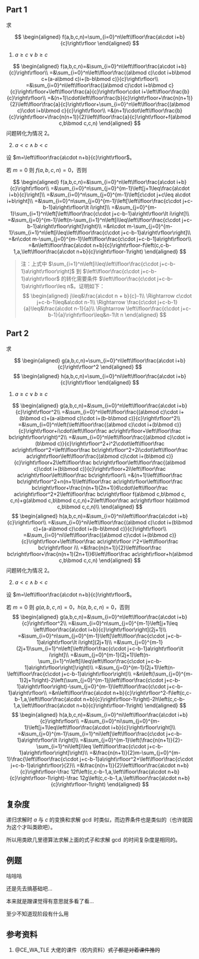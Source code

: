 ## Part 1

求

$$
\begin{aligned}
f(a,b,c,n)=\sum_{i=0}^n\left\lfloor\frac{a\cdot i+b}{c}\right\rfloor
\end{aligned}
$$

1. $a\geq c\lor b\geq c$

$$
\begin{aligned}
f(a,b,c,n)=&\sum_{i=0}^n\left\lfloor\frac{a\cdot i+b}{c}\right\rfloor\\
=&\sum_{i=0}^n\left\lfloor\frac{(a\bmod c)\cdot i+b\bmod c+(a-a\bmod c)i+(b-b\bmod c)}{c}\right\rfloor\\
=&\sum_{i=0}^n\left\lfloor\frac{(a\bmod c)\cdot i+b\bmod c}{c}\right\rfloor+\left\lfloor\frac{a}{c}\right\rfloor\cdot i+\left\lfloor\frac{b}{c}\right\rfloor\\
=&(n+1)\cdot\left\lfloor\frac{b}{c}\right\rfloor+\frac{n(n+1)}{2}\left\lfloor\frac{a}{c}\right\rfloor+\sum_{i=0}^n\left\lfloor\frac{(a\bmod c)\cdot i+b\bmod c}{c}\right\rfloor\\
=&(n+1)\cdot\left\lfloor\frac{b}{c}\right\rfloor+\frac{n(n+1)}{2}\left\lfloor\frac{a}{c}\right\rfloor+f(a\bmod c,b\bmod c,c,n)
\end{aligned}
$$
问题转化为情况 2。

2. $a\lt c\land b\lt c$

设 $m=\left\lfloor\frac{a\cdot n+b}{c}\right\rfloor$。

若 $m=0$ 则 $f(a,b,c,n)=0$，否则

$$
\begin{aligned}
f(a,b,c,n)=&\sum_{i=0}^n\left\lfloor\frac{a\cdot i+b}{c}\right\rfloor\\
=&\sum_{i=0}^n\sum_{j=0}^{m-1}\left[j+1\leq\frac{a\cdot i+b}{c}\right]\\
=&\sum_{i=0}^n\sum_{j=0}^{m-1}\left[c\cdot j+c\leq a\cdot i+b\right]\\
=&\sum_{i=0}^n\sum_{j=0}^{m-1}\left[\left\lfloor\frac{c\cdot j+c-b-1}a\right\rfloor\lt i\right]\\
=&\sum_{j=0}^{m-1}\sum_{i=1}^n\left[\left\lfloor\frac{c\cdot j+c-b-1}a\right\rfloor\lt i\right]\\
=&\sum_{j=0}^{m-1}\left(n-\sum_{i=1}^n\left[i\leq\left\lfloor\frac{c\cdot j+c-b-1}a\right\rfloor\right]\right)\\
=&n\cdot m-\sum_{j=0}^{m-1}\sum_{i=1}^n\left[i\leq\left\lfloor\frac{c\cdot j+c-b-1}a\right\rfloor\right]\\
=&n\cdot m-\sum_{j=0}^{m-1}\left\lfloor\frac{c\cdot j+c-b-1}a\right\rfloor\\
=&n\left\lfloor\frac{a\cdot n+b}{c}\right\rfloor-f\left(c,c-b-1,a,\left\lfloor\frac{a\cdot n+b}{c}\right\rfloor-1\right)
\end{aligned}
$$

> 注：上式中 $\sum_{i=1}^n\left[i\leq\left\lfloor\frac{c\cdot j+c-b-1}a\right\rfloor\right]$ 到 $\left\lfloor\frac{c\cdot j+c-b-1}a\right\rfloor$ 的转化需要条件 $\left\lfloor\frac{c\cdot j+c-b-1}a\right\rfloor\leq n$。证明如下：
> $$
\begin{aligned}
j\leq&\frac{a\cdot n + b}{c}-1\\
\Rightarrow c\cdot j+c-b-1\leq&a\cdot n-1\\
\Rightarrow \frac{c\cdot j+c-b-1}{a}\leq&\frac{a\cdot n-1}{a}\\
\Rightarrow \left\lfloor\frac{c\cdot j+c-b-1}{a}\right\rfloor\leq&n-1\lt n
\end{aligned}
$$

## Part 2

求

$$
\begin{aligned}
g(a,b,c,n)=\sum_{i=0}^n\left\lfloor\frac{a\cdot i+b}{c}\right\rfloor^2
\end{aligned}
$$
$$
\begin{aligned}
h(a,b,c,n)=\sum_{i=0}^ni\left\lfloor\frac{a\cdot i+b}{c}\right\rfloor
\end{aligned}
$$

1. $a\geq c\lor b\geq c$

$$
\begin{aligned}
g(a,b,c,n)=&\sum_{i=0}^n\left\lfloor\frac{a\cdot i+b}{c}\right\rfloor^2\\
=&\sum_{i=0}^n\left\lfloor\frac{(a\bmod c)\cdot i+(b\bmod c)+(a-a\bmod c)\cdot i+(b-b\bmod c)}{c}\right\rfloor^2\\
=&\sum_{i=0}^n\left(\left\lfloor\frac{(a\bmod c)\cdot i+(b\bmod c)}{c}\right\rfloor+i\cdot\left\lfloor\frac ac\right\rfloor+\left\lfloor\frac bc\right\rfloor\right)^2\\
=&\sum_{i=0}^n\left\lfloor\frac{(a\bmod c)\cdot i+(b\bmod c)}{c}\right\rfloor^2+i^2\cdot\left\lfloor\frac ac\right\rfloor^2+\left\lfloor\frac bc\right\rfloor^2+2i\cdot\left\lfloor\frac ac\right\rfloor\left\lfloor\frac{(a\bmod c)\cdot i+(b\bmod c)}{c}\right\rfloor+2\left\lfloor\frac bc\right\rfloor\left\lfloor\frac{(a\bmod c)\cdot i+(b\bmod c)}{c}\right\rfloor+2i\left\lfloor\frac ac\right\rfloor\left\lfloor\frac bc\right\rfloor\\
=&(n+1)\left\lfloor\frac bc\right\rfloor^2+n(n+1)\left\lfloor\frac ac\right\rfloor\left\lfloor\frac bc\right\rfloor+\frac{n(n+1)(2n+1)}6\cdot\left\lfloor\frac ac\right\rfloor^2+2\left\lfloor\frac bc\right\rfloor f(a\bmod c,b\bmod c, c,n)+g(a\bmod c,b\bmod c,c,n)+2\left\lfloor\frac ac\right\rfloor h(a\bmod c,b\bmod c,c,n)\\
\end{aligned}
$$
$$
\begin{aligned}
h(a,b,c,n)=&\sum_{i=0}^ni\left\lfloor\frac{a\cdot i+b}{c}\right\rfloor\\
=&\sum_{i=0}^ni\left\lfloor\frac{(a\bmod c)\cdot i+(b\bmod c)+(a-a\bmod c)\cdot i+(b-b\bmod c)}{c}\right\rfloor\\
=&\sum_{i=0}^ni\left\lfloor\frac{(a\bmod c)\cdot i+(b\bmod c)}{c}\right\rfloor+\left\lfloor\frac ac\right\rfloor i^2+\left\lfloor\frac bc\right\rfloor i\\
=&\frac{n(n+1)}{2}\left\lfloor\frac bc\right\rfloor+\frac{n(n+1)(2n+1)}6\left\lfloor\frac ac\right\rfloor+h(a\bmod c,b\bmod c,c,n)
\end{aligned}
$$
问题转化为情况 2。

2. $a\lt c\land b\lt c$

设 $m=\left\lfloor\frac{a\cdot n+b}{c}\right\rfloor$。

若 $m=0$ 则 $g(a,b,c,n)=0$，$h(a,b,c,n)=0$，否则
$$
\begin{aligned}
g(a,b,c,n)=&\sum_{i=0}^n\left\lfloor\frac{a\cdot i+b}{c}\right\rfloor^2\\
=&\sum_{i=0}^n\sum_{j=0}^{m-1}\left[j+1\leq \left\lfloor\frac{a\cdot i+b}{c}\right\rfloor\right](2j+1)\\
=&\sum_{i=0}^n\sum_{j=0}^{m-1}\left[\left\lfloor\frac{c\cdot j+c-b-1}a\right\rfloor\lt i\right](2j+1)\\
=&\sum_{j=0}^{m-1}(2j+1)\sum_{i=1}^n\left[\left\lfloor\frac{c\cdot j+c-b-1}a\right\rfloor\lt i\right]\\
=&\sum_{j=0}^{m-1}(2j+1)\left(n-\sum_{i=1}^n\left[i\leq\left\lfloor\frac{c\cdot j+c-b-1}a\right\rfloor\right]\right)\\
=&\sum_{j=0}^{m-1}(2j+1)\left(n-\left\lfloor\frac{c\cdot j+c-b-1}a\right\rfloor\right)\\
=&n\left(\sum_{j=0}^{m-1}2j+1\right)-2\left(\sum_{j=0}^{m-1}j\left\lfloor\frac{c\cdot j+c-b-1}a\right\rfloor\right)-\sum_{j=0}^{m-1}\left\lfloor\frac{c\cdot j+c-b-1}a\right\rfloor\\
=&n\left\lfloor\frac{a\cdot n+b}{c}\right\rfloor^2-f\left(c,c-b-1,a,\left\lfloor\frac{a\cdot n+b}{c}\right\rfloor-1\right)-2h\left(c,c-b-1,a,\left\lfloor\frac{a\cdot n+b}{c}\right\rfloor-1\right)
\end{aligned}
$$
$$
\begin{aligned}
h(a,b,c,n)=&\sum_{i=0}^ni\left\lfloor\frac{a\cdot i+b}{c}\right\rfloor\\
=&\sum_{i=0}^ni\sum_{j=0}^{m-1}\left[j+1\leq\left\lfloor\frac{a\cdot i+b}{c}\right\rfloor\right]\\
=&\sum_{j=0}^{m-1}\sum_{i=1}^ni\left[\left\lfloor\frac{c\cdot j+c-b-1}a\right\rfloor\lt i\right]\\
=&\sum_{j=0}^{m-1}\left(\frac{n(n+1)}{2}-\sum_{i=1}^ni\left[i\leq \left\lfloor\frac{c\cdot j+c-b-1}a\right\rfloor\right]\right)\\
=&\frac{n(n+1)}{2}m-\sum_{j=0}^{m-1}\frac{\left\lfloor\frac{c\cdot j+c-b-1}a\right\rfloor^2+\left\lfloor\frac{c\cdot j+c-b-1}a\right\rfloor}{2}\\
=&\frac{n(n+1)}{2}\left\lfloor\frac{a\cdot n+b}{c}\right\rfloor-\frac 12f\left(c,c-b-1,a,\left\lfloor\frac{a\cdot n+b}{c}\right\rfloor-1\right)-\frac 12g\left(c,c-b-1,a,\left\lfloor\frac{a\cdot n+b}{c}\right\rfloor-1\right)
\end{aligned}
$$

## 复杂度

递归求解时 $a$ 与 $c$ 的变换和求解 $\gcd$ 时类似，而边界条件也是类似的（也许就因为这个才叫类欧吧）。

所以用类欧几里德算法求解上面的式子和求解 $\gcd$ 的时间复杂度是相同的。

## 例题

咕咕咕

还是先去搞基础吧...

本来就是蹭课觉得有意思就多看了看...

至少不知道现阶段有什么用

## 参考资料

1. @CE\_WA\_TLE 大佬的课件（校内资料）~~式子都是对着课件推的~~
